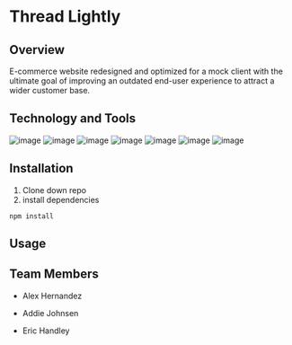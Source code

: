 # Thread Lightly


## Overview

E-commerce website redesigned and optimized for a mock client with the ultimate goal of improving an outdated end-user experience to attract a wider customer base.


## Technology and Tools
![image](https://img.shields.io/badge/JavaScript-F7DF1E?style=for-the-badge&logo=javascript&logoColor=black) ![image](https://img.shields.io/badge/HTML5-E34F26?style=for-the-badge&logo=html5&logoColor=white) ![image](https://img.shields.io/badge/CSS3-1572B6?style=for-the-badge&logo=css3&logoColor=white) ![image](https://img.shields.io/badge/Node.js-43853D?style=for-the-badge&logo=node-dot-js&logoColor=white) ![image](https://img.shields.io/badge/npm-CB3837?style=for-the-badge&logo=npm&logoColor=white) ![image](	https://img.shields.io/badge/React-20232A?style=for-the-badge&logo=react&logoColor=61DAFB) ![image](	https://img.shields.io/badge/Visual_Studio_Code-0078D4?style=for-the-badge&logo=visual%20studio%20code&logoColor=white)


## Installation 
1. Clone down repo
2. install dependencies
```
npm install
```


## Usage


## Team Members
* Alex Hernandez

* Addie Johnsen 

* Eric Handley 


